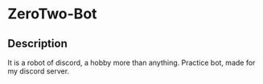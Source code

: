 # ZeroTwo-Bot

## Description

It is a robot of discord, a hobby more than anything. Practice bot, made for my discord server.
